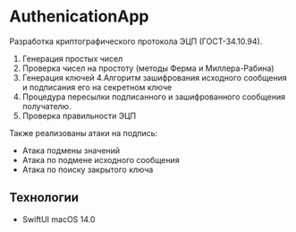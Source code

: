 # AuthenicationApp

Разработка криптографического протокола ЭЦП (ГОСТ-34.10.94).

1. Генерация простых чисел
2. Проверка чисел на простоту (методы Ферма и Миллера-Рабина)
3. Генерация ключей
4.Алгоритм зашифрования исходного сообщения и подписания его на секретном ключе
5. Процедура пересылки подписанного и зашифрованного сообщения получателю.
6. Проверка правильности ЭЦП

Также реализованы атаки на подпись:

- Атака подмены значений
- Атака по подмене исходного сообщения
- Атака по поиску закрытого ключа


## Технологии
- SwiftUI macOS 14.0
